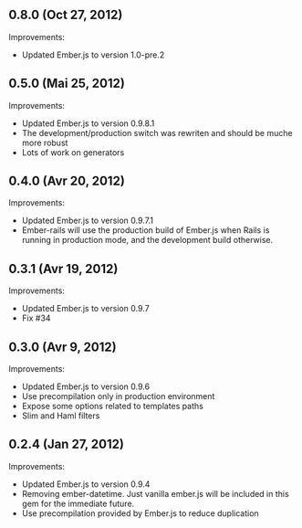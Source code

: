 ## 0.8.0 (Oct 27, 2012)

Improvements:

  - Updated Ember.js to version 1.0-pre.2

## 0.5.0 (Mai 25, 2012)

Improvements:

  - Updated Ember.js to version 0.9.8.1
  - The development/production switch was rewriten and should be muche more robust
  - Lots of work on generators

## 0.4.0 (Avr 20, 2012)

Improvements:

  - Updated Ember.js to version 0.9.7.1
  - Ember-rails will use the production build of Ember.js when Rails is
    running in production mode, and the development build otherwise.

## 0.3.1 (Avr 19, 2012)

Improvements:

  - Updated Ember.js to version 0.9.7
  - Fix #34

## 0.3.0 (Avr 9, 2012)

Improvements:

  - Updated Ember.js to version 0.9.6
  - Use precompilation only in production environment
  - Expose some options related to templates paths
  - Slim and Haml filters

## 0.2.4 (Jan 27, 2012)

Improvements:

  - Updated Ember.js to version 0.9.4
  - Removing ember-datetime. Just vanilla ember.js will be included in
    this gem for the immediate future.
  - Use precompilation provided by Ember.js to reduce duplication
